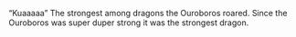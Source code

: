 “Kuaaaaa”
The strongest among dragons the Ouroboros roared. Since the Ouroboros was super duper strong it was the strongest dragon.
